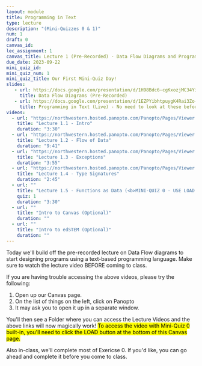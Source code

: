 ```yaml
---
layout: module
title: Programming in Text
type: lecture
description: "(Mini-Quizzes 0 & 1)"
num: 1
draft: 0
canvas_id: 
lec_assignment: 1
canvas_title: Lecture 1 (Pre-Recorded) - Data Flow Diagrams and Programming - Mini-Quizzes 0&1
due_date: 2023-09-22
mini_quiz_id: 
mini_quiz_num: 1
mini_quiz_title: Our First Mini-Quiz Day!
slides:
   - url: https://docs.google.com/presentation/d/1H98Bdc6-cgKxozjMC34YiKvWRAokVFYZzylAkyiGTn4/edit?usp=sharing
     title: Data Flow Diagrams (Pre-Recorded)
   - url: https://docs.google.com/presentation/d/1EZPYibhtpuygK4Rai3Zo-Sw8xT9_RZCnI1HHrqdx6hI/edit?usp=sharing
     title: Programming in Text (Live) - No need to look at these before class unless you want to
videos:
  - url: "https://northwestern.hosted.panopto.com/Panopto/Pages/Viewer.aspx?id=3a253c5c-603a-42cb-97ed-b081001367cb"
    title: "Lecture 1.1 - Intro"
    duration: "3:30"
  - url: "https://northwestern.hosted.panopto.com/Panopto/Pages/Viewer.aspx?id=e4a433a9-5eef-4700-bf14-b08100136544"
    title: "Lecture 1.2 - Flow of Data"
    duration: "9:41"
  - url: "https://northwestern.hosted.panopto.com/Panopto/Pages/Viewer.aspx?id=3bd21422-7b29-4360-b00c-b081001367fb"
    title: "Lecture 1.3 - Exceptions"
    duration: "3:55"
  - url: "https://northwestern.hosted.panopto.com/Panopto/Pages/Viewer.aspx?id=de9d168a-cab2-4fd7-b0cc-b08100136789"
    title: "Lecture 1.4 - Type Signatures"
    duration: "2:45"    
  - url: ""
    title: "Lecture 1.5 - Functions as Data (<b>MINI-QUIZ 0 - USE LOAD BUTTON AT BOTTOM OF SCREEN</b>)"
    quiz: 1
    duration: "3:30"
  - url: ""
    title: "Intro to Canvas (Optional)"
    duration: ""
  - url: ""
    title: "Intro to edSTEM (Optional)"
    duration: ""
---
```


Today we'll build off the pre-recorded lecture on Data Flow diagrams to start designing programs using a text-based programming language. Make sure to watch the lecture video BEFORE coming to class.

If you are having trouble accessing the above videos, please try the following:

1. Open up our Canvas page.
2. On the list of things on the left, click on Panopto
3. It may ask you to open it up in a separate window.

You'll then see a Folder where you can access the Lecture Videos and the above links will now magically work! <mark>To access the video with Mini-Quiz 0 built-in, you'll need to click the LOAD button at the bottom of this Canvas page.</mark>

Also in-class, we'll complete most of Exericse 0. If you'd like, you can go ahead and complete it before you come to class.
